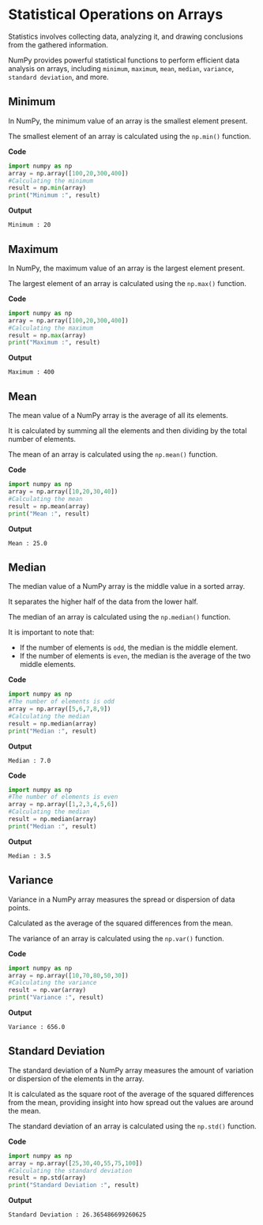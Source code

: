 # Statistical Operations on Arrays

Statistics involves collecting data, analyzing it, and drawing conclusions from the gathered information.

NumPy provides powerful statistical functions to perform efficient data analysis on arrays, including `minimum`, `maximum`, `mean`, `median`, `variance`, `standard deviation`, and more.

## Minimum

In NumPy, the minimum value of an array is the smallest element present.

The smallest element of an array is calculated using the `np.min()` function.

**Code**
```python
import numpy as np
array = np.array([100,20,300,400])
#Calculating the minimum
result = np.min(array)
print("Minimum :", result)
```

**Output**
```
Minimum : 20
```

## Maximum

In NumPy, the maximum value of an array is the largest element present.

The largest element of an array is calculated using the `np.max()` function.

**Code**
```python
import numpy as np
array = np.array([100,20,300,400])
#Calculating the maximum
result = np.max(array)
print("Maximum :", result)
```

**Output**
```
Maximum : 400
```

## Mean

The mean value of a NumPy array is the average of all its elements.

It is calculated by summing all the elements and then dividing by the total number of elements.

The mean of an array is calculated using the `np.mean()` function.

**Code**
```python
import numpy as np
array = np.array([10,20,30,40])
#Calculating the mean
result = np.mean(array)
print("Mean :", result)
```

**Output**
```
Mean : 25.0
```

## Median

The median value of a NumPy array is the middle value in a sorted array.

It separates the higher half of the data from the lower half.

The median of an array is calculated using the `np.median()` function.

It is important to note that:

- If the number of elements is `odd`, the median is the middle element.
- If the number of elements is `even`, the median is the average of the two middle elements.

**Code**
```python
import numpy as np
#The number of elements is odd
array = np.array([5,6,7,8,9])
#Calculating the median
result = np.median(array)
print("Median :", result)
```

**Output**
```
Median : 7.0
```

**Code**
```python
import numpy as np
#The number of elements is even
array = np.array([1,2,3,4,5,6])
#Calculating the median
result = np.median(array)
print("Median :", result)
```

**Output**
```
Median : 3.5
```

## Variance

Variance in a NumPy array measures the spread or dispersion of data points.

Calculated as the average of the squared differences from the mean.

The variance of an array is calculated using the `np.var()` function.

**Code**
```python
import numpy as np
array = np.array([10,70,80,50,30])
#Calculating the variance
result = np.var(array)
print("Variance :", result)
```

**Output**
```
Variance : 656.0
```

## Standard Deviation

The standard deviation of a NumPy array measures the amount of variation or dispersion of the elements in the array.

It is calculated as the square root of the average of the squared differences from the mean, providing insight into how spread out the values are around the mean.

The standard deviation of an array is calculated using the `np.std()` function.

**Code**
```python
import numpy as np
array = np.array([25,30,40,55,75,100])
#Calculating the standard deviation
result = np.std(array)
print("Standard Deviation :", result)
```

**Output**
```
Standard Deviation : 26.365486699260625
```
